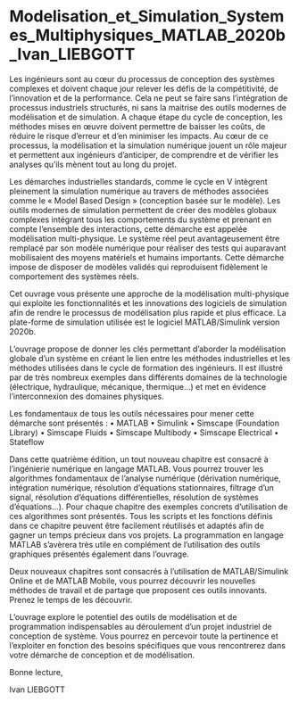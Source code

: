 # Modelisation_et_Simulation_Systemes_Multiphysiques_MATLAB_2020b_Ivan_LIEBGOTT

Les ingénieurs sont au cœur du processus de conception des systèmes complexes et doivent chaque jour relever les défis de la compétitivité, de l’innovation et de la performance. Cela ne peut se faire sans l’intégration de processus industriels structurés, ni sans la maitrise des outils modernes de modélisation et de simulation. A chaque étape du cycle de conception, les méthodes mises en œuvre doivent permettre de baisser les coûts, de réduire le risque d’erreur et d’en minimiser les impacts. Au cœur de ce processus, la modélisation et la simulation numérique jouent un rôle majeur et permettent aux ingénieurs d’anticiper, de comprendre et de vérifier les analyses qu’ils mènent tout au long du projet.

Les démarches industrielles standards, comme le cycle en V intègrent pleinement la simulation numérique au travers de méthodes associées comme le « Model Based Design » (conception basée sur le modèle). Les outils modernes de simulation permettent de créer des modèles globaux complexes intégrant tous les comportements du système et prenant en compte l’ensemble des interactions, cette démarche est appelée modélisation multi-physique. Le système réel peut avantageusement être remplacé par son modèle numérique pour réaliser des tests qui auparavant mobilisaient des moyens matériels et humains importants. Cette démarche impose de disposer de modèles validés qui reproduisent fidèlement le comportement des systèmes réels.

Cet ouvrage vous présente une approche de la modélisation multi-physique qui exploite les fonctionnalités et les innovations des logiciels de simulation afin de rendre le processus de modélisation plus rapide et plus efficace. La plate-forme de simulation utilisée est le logiciel MATLAB/Simulink version 2020b.

L’ouvrage propose de donner les clés permettant d’aborder la modélisation globale d’un système en créant le lien entre les méthodes industrielles et les méthodes utilisées dans le cycle de formation des ingénieurs. Il est illustré par de très nombreux exemples dans différents domaines de la technologie (électrique, hydraulique, mécanique, thermique…) et met en évidence l’interconnexion des domaines physiques. 

Les fondamentaux de tous les outils nécessaires pour mener cette démarche sont présentés :
•	MATLAB
•	Simulink
•	Simscape (Foundation Library)
•	Simscape Fluids
•	Simscape Multibody
•	Simscape Electrical
•	Stateflow

Dans cette quatrième édition, un tout nouveau chapitre est consacré à l’ingénierie numérique en langage MATLAB. Vous pourrez trouver les algorithmes fondamentaux de l’analyse numérique (dérivation numérique, intégration numérique, résolution d’équations stationnaires, filtrage d’un signal, résolution d’équations différentielles, résolution de systèmes d’équations…). Pour chaque chapitre des exemples concrets d’utilisation de ces algorithmes sont présentés. Tous les scripts et les fonctions définis dans ce chapitre peuvent être facilement réutilisés et adaptés afin de gagner un temps précieux dans vos projets.
La programmation en langage MATLAB s’avèrera très utile en complément de l’utilisation des outils graphiques présentés également dans l’ouvrage. 

Deux nouveaux chapitres sont consacrés à l’utilisation de MATLAB/Simulink Online et de MATLAB Mobile, vous pourrez découvrir les nouvelles méthodes de travail et de partage que proposent ces outils innovants. Prenez le temps de les découvrir.

L’ouvrage explore le potentiel des outils de modélisation et de programmation indispensables au déroulement d’un projet industriel de conception de système. Vous pourrez en percevoir toute la pertinence et l’exploiter en fonction des besoins spécifiques que vous rencontrerez dans votre démarche de conception et de modélisation.

Bonne lecture,

Ivan LIEBGOTT

